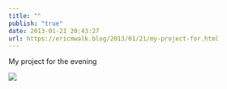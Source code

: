 ```yaml
---
title: ""
publish: "true"
date: 2013-01-21 20:43:27
url: https://ericmwalk.blog/2013/01/21/my-project-for.html
---
```


My project for the evening

![](https://ericmwalk.blog/uploads/2022/2449c89260.jpg)